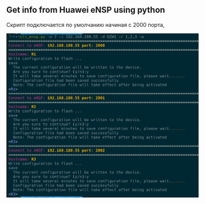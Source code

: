 ## Get info from Huawei eNSP using python

Скрипт подключается по умолчанию начиная с 2000 порта,

![Alt text](img/screen1.png?raw=true "Title")


